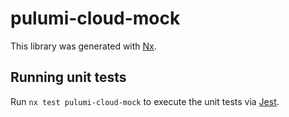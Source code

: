 # pulumi-cloud-mock

This library was generated with [Nx](https://nx.dev).

## Running unit tests

Run `nx test pulumi-cloud-mock` to execute the unit tests via [Jest](https://jestjs.io).
